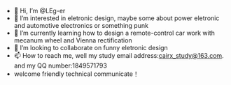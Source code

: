 - 👋 Hi, I’m @LEg-er
- 👀 I’m interested in eletronic design, maybe some about power eletronic and automotive electronics or something punk
- 🌱 I’m currently learning how to design a remote-control car work with mecanum wheel and Vienna rectification
- 💞️ I’m looking to collaborate on funny eletronic design
- 📫 How to reach me, well my study email address:cairx_study@163.com. and my QQ number:1849571793
- welcome friendly technical communicate！

<!---
LEg-er/LEg-er is a ✨ special ✨ repository because its `README.md` (this file) appears on your GitHub profile.
You can click the Preview link to take a look at your changes.
--->
